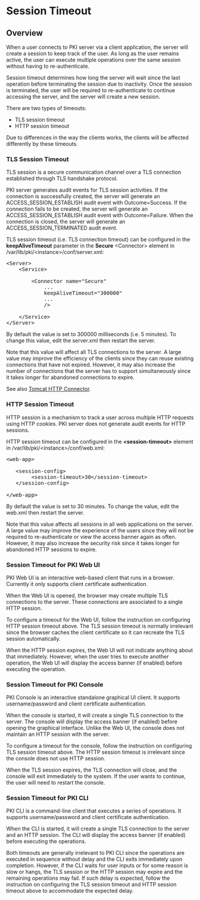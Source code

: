 Session Timeout
===============

## Overview

When a user connects to PKI server via a client application, the server will create a session to keep track of the user.
As long as the user remains active, the user can execute multiple operations over the same session without having to re-authenticate.

Session timeout determines how long the server will wait since the last operation before terminating the session due to inactivity.
Once the session is terminated, the user will be required to re-authenticate to continue accessing the server, and the server will create a new session.

There are two types of timeouts:
* TLS session timeout
* HTTP session timeout

Due to differences in the way the clients works, the clients will be affected differently by these timeouts.

### TLS Session Timeout

TLS session is a secure communication channel over a TLS connection established through TLS handshake protocol.

PKI server generates audit events for TLS session activities.
If the connection is successfully created, the server will generate an ACCESS_SESSION_ESTABLISH audit event with Outcome=Success.
If the connection fails to be created, the server will generate an ACCESS_SESSION_ESTABLISH audit event with Outcome=Failure.
When the connection is closed, the server will generate an ACCESS_SESSION_TERMINATED audit event.

TLS session timeout (i.e. TLS connection timeout) can be configured in the **keepAliveTimeout** parameter in the **Secure** &lt;Connector&gt; element in /var/lib/pki/&lt;instance&gt;/conf/server.xml:

<pre>
&lt;Server&gt;
    &lt;Service&gt;

        &lt;Connector name="Secure"
            ...
            keepAliveTimeout="300000"
            ...
            /&gt;

    &lt;/Service&gt;
&lt;/Server&gt;
</pre>

By default the value is set to 300000 milliseconds (i.e. 5 minutes).
To change this value, edit the server.xml then restart the server.

Note that this value will affect all TLS connections to the server.
A large value may improve the efficiency of the clients since they can reuse existing connections that have not expired.
However, it may also increase the number of connections that the server has to support simultaneously since it takes longer for abandoned connections to expire.

See also [Tomcat HTTP Connector](https://tomcat.apache.org/tomcat-9.0-doc/config/http.html).

### HTTP Session Timeout

HTTP session is a mechanism to track a user across multiple HTTP requests using HTTP cookies.
PKI server does not generate audit events for HTTP sessions.

HTTP session timeout can be configured in the **&lt;session-timeout&gt;** element in /var/lib/pki/&lt;instance&gt;/conf/web.xml:

<pre>
&lt;web-app&gt;

   &lt;session-config&gt;
        &lt;session-timeout&gt;30&lt;/session-timeout&gt;
   &lt;/session-config&gt;

&lt;/web-app&gt;
</pre>

By default the value is set to 30 minutes.
To change the value, edit the web.xml then restart the server.

Note that this value affects all sessions in all web applications on the server.
A large value may improve the experience of the users since they will not be required to re-authenticate or view the access banner again as often.
However, it may also increase the security risk since it takes longer for abandoned HTTP sessions to expire.

### Session Timeout for PKI Web UI

PKI Web UI is an interactive web-based client that runs in a browser.
Currently it only supports client certificate authentication.

When the Web UI is opened, the browser may create multiple TLS connections to the server.
These connections are associated to a single HTTP session.

To configure a timeout for the Web UI, follow the instruction on configuring HTTP session timeout above.
The TLS session timeout is normally irrelevant since the browser caches the client certificate so it can recreate the TLS session automatically.

When the HTTP session expires, the Web UI will not indicate anything about that immediately.
However, when the user tries to execute another operation, the Web UI will display the access banner (if enabled) before executing the operation.

### Session Timeout for PKI Console

PKI Console is an interactive standalone graphical UI client.
It supports username/password and client certificate authentication.

When the console is started, it will create a single TLS connection to the server.
The console will display the access banner (if enabled) before opening the graphical interface.
Unlike the Web UI, the console does not maintain an HTTP session with the server.

To configure a timeout for the console, follow the instruction on configuring TLS session timeout above.
The HTTP session timeout is irrelevant since the console does not use HTTP session.

When the TLS session expires, the TLS connection will close, and the console will exit immediately to the system.
If the user wants to continue, the user will need to restart the console.

### Session Timeout for PKI CLI

PKI CLI is a command-line client that executes a series of operations. It supports username/password and client certificate authentication.

When the CLI is started, it will create a single TLS connection to the server and an HTTP session.
The CLI will display the access banner (if enabled) before executing the operations.

Both timeouts are generally irrelevant to PKI CLI since the operations are executed in sequence without delay and the CLI exits immediately upon completion.
However, if the CLI waits for user inputs or for some reason is slow or hangs, the TLS session or the HTTP session may expire and the remaining operations may fail.
If such delay is expected, follow the instruction on configuring the TLS session timeout and HTTP session timeout above to accommodate the expected delay.
